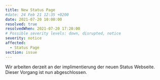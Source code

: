 ```yaml
---
title: New Status Page
#date: 24 Feb 21 12:35 +0200
date: 2021-07-20 10:00:00
resolved: true
resolvedWhen: 2021-07-20 17:20:00
# Possible severity levels: down, disrupted, notice
severity: notice
affected:
  - Status Page
section: issue
---
```


Wir arbeiten derzeit an der implimentierung der neuen Status Webseite.
Dieser Vorgang ist nun abgeschlossen.
